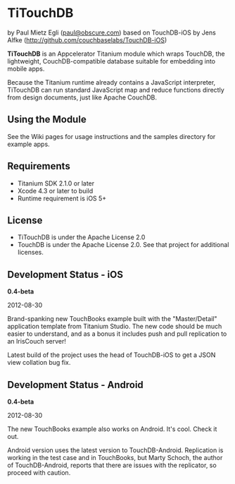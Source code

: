 # TiTouchDB

by Paul Mietz Egli (paul@obscure.com)
based on TouchDB-iOS by Jens Alfke (http://github.com/couchbaselabs/TouchDB-iOS)

**TiTouchDB** is an Appcelerator Titanium module which wraps TouchDB, the lightweight, CouchDB-compatible
database suitable for embedding into mobile apps.

Because the Titanium runtime already contains a JavaScript interpreter, TiTouchDB can run standard JavaScript
map and reduce functions directly from design documents, just like Apache CouchDB.

## Using the Module

See the Wiki pages for usage instructions and the samples directory for example apps.

## Requirements

* Titanium SDK 2.1.0 or later
* Xcode 4.3 or later to build
* Runtime requirement is iOS 5+

## License

* TiTouchDB is under the Apache License 2.0
* TouchDB is under the Apache License 2.0. See that project for additional licenses.

## Development Status - iOS

**0.4-beta**

2012-08-30

Brand-spanking new TouchBooks example built with the "Master/Detail" application template
from Titanium Studio.  The new code should be much easier to understand, and as a bonus
it includes push and pull replication to an IrisCouch server!

Latest build of the project uses the head of TouchDB-iOS to get a JSON view collation bug
fix.

## Development Status - Android

**0.4-beta**

2012-08-30

The new TouchBooks example also works on Android.  It's cool.  Check it out.

Android version uses the latest version to TouchDB-Android.  Replication is working in the
test case and in TouchBooks, but Marty Schoch, the author of TouchDB-Android, reports that
there are issues with the replicator, so proceed with caution.
